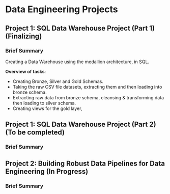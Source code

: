 # Data Engineering Projects

## Project 1: SQL Data Warehouse Project (Part 1) (Finalizing) 
### Brief Summary
Creating a Data Warehouse using the medallion architecture, in SQL.

**Overview of tasks**:
  * Creating Bronze, Silver and Gold Schemas.
  * Taking the raw CSV file datasets, extracting them and then loading into bronze schema.
  * Extracting raw data from bronze schema, cleansing & transforming data then loading to silver schema.
  * Creating views for the gold layer,

## Project 1: SQL Data Warehouse Project (Part 2) (To be completed)
### Brief Summary



## Project 2: Building Robust Data Pipelines for Data Engineering (In Progress)
### Brief Summary 


